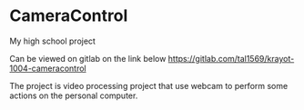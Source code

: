 # CameraControl
My high school project

Can be viewed on gitlab on the link below
https://gitlab.com/tal1569/krayot-1004-cameracontrol

The project is video processing project that use webcam to perform some actions on the personal computer.
